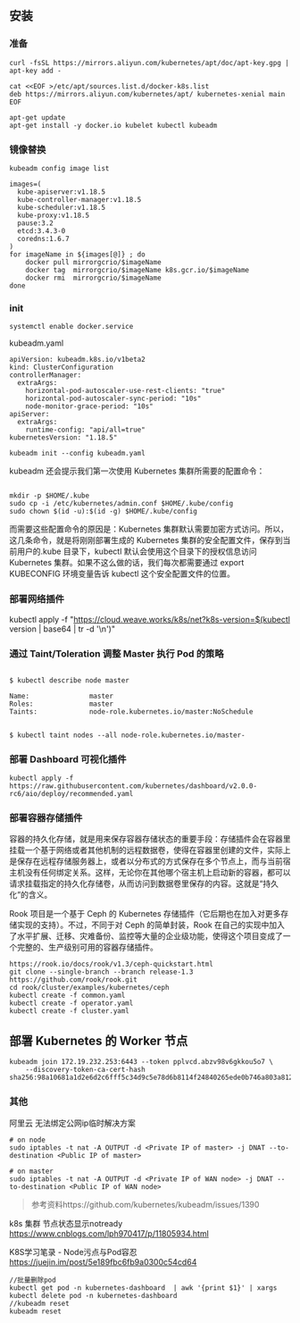 ## 安装

### 准备
```
curl -fsSL https://mirrors.aliyun.com/kubernetes/apt/doc/apt-key.gpg | apt-key add -

cat <<EOF >/etc/apt/sources.list.d/docker-k8s.list
deb https://mirrors.aliyun.com/kubernetes/apt/ kubernetes-xenial main
EOF

apt-get update
apt-get install -y docker.io kubelet kubectl kubeadm
```
### 镜像替换
```
kubeadm config image list
```
```
images=(
  kube-apiserver:v1.18.5
  kube-controller-manager:v1.18.5
  kube-scheduler:v1.18.5
  kube-proxy:v1.18.5
  pause:3.2
  etcd:3.4.3-0
  coredns:1.6.7
)
for imageName in ${images[@]} ; do
    docker pull mirrorgcrio/$imageName
    docker tag  mirrorgcrio/$imageName k8s.gcr.io/$imageName
    docker rmi  mirrorgcrio/$imageName
done
```

### init
```
systemctl enable docker.service
```
kubeadm.yaml
```
apiVersion: kubeadm.k8s.io/v1beta2
kind: ClusterConfiguration
controllerManager:
  extraArgs:
    horizontal-pod-autoscaler-use-rest-clients: "true"
    horizontal-pod-autoscaler-sync-period: "10s"
    node-monitor-grace-period: "10s"
apiServer:
  extraArgs:
    runtime-config: "api/all=true"
kubernetesVersion: "1.18.5"
```
```
kubeadm init --config kubeadm.yaml
```
kubeadm 还会提示我们第一次使用 Kubernetes 集群所需要的配置命令：
```

mkdir -p $HOME/.kube
sudo cp -i /etc/kubernetes/admin.conf $HOME/.kube/config
sudo chown $(id -u):$(id -g) $HOME/.kube/config
```
而需要这些配置命令的原因是：Kubernetes 集群默认需要加密方式访问。所以，这几条命令，就是将刚刚部署生成的 Kubernetes 集群的安全配置文件，保存到当前用户的.kube 目录下，kubectl 默认会使用这个目录下的授权信息访问 Kubernetes 集群。如果不这么做的话，我们每次都需要通过 export KUBECONFIG 环境变量告诉 kubectl 这个安全配置文件的位置。


### 部署网络插件
kubectl apply -f "https://cloud.weave.works/k8s/net?k8s-version=$(kubectl version | base64 | tr -d '\n')"

### 通过 Taint/Toleration 调整 Master 执行 Pod 的策略
```

$ kubectl describe node master

Name:               master
Roles:              master
Taints:             node-role.kubernetes.io/master:NoSchedule
```
```

$ kubectl taint nodes --all node-role.kubernetes.io/master-
```
### 部署 Dashboard 可视化插件
```
kubectl apply -f https://raw.githubusercontent.com/kubernetes/dashboard/v2.0.0-rc6/aio/deploy/recommended.yaml
```

### 部署容器存储插件
容器的持久化存储，就是用来保存容器存储状态的重要手段：存储插件会在容器里挂载一个基于网络或者其他机制的远程数据卷，使得在容器里创建的文件，实际上是保存在远程存储服务器上，或者以分布式的方式保存在多个节点上，而与当前宿主机没有任何绑定关系。这样，无论你在其他哪个宿主机上启动新的容器，都可以请求挂载指定的持久化存储卷，从而访问到数据卷里保存的内容。这就是“持久化”的含义。

Rook 项目是一个基于 Ceph 的 Kubernetes 存储插件（它后期也在加入对更多存储实现的支持）。不过，不同于对 Ceph 的简单封装，Rook 在自己的实现中加入了水平扩展、迁移、灾难备份、监控等大量的企业级功能，使得这个项目变成了一个完整的、生产级别可用的容器存储插件。

```
https://rook.io/docs/rook/v1.3/ceph-quickstart.html
git clone --single-branch --branch release-1.3 https://github.com/rook/rook.git
cd rook/cluster/examples/kubernetes/ceph
kubectl create -f common.yaml
kubectl create -f operator.yaml
kubectl create -f cluster.yaml
```

## 部署 Kubernetes 的 Worker 节点
```
kubeadm join 172.19.232.253:6443 --token pplvcd.abzv98v6gkkou5o7 \
    --discovery-token-ca-cert-hash sha256:98a10681a1d2e6d2c6fff5c34d9c5e78d6b8114f24840265ede0b746a803a812
```
### 其他
阿里云 无法绑定公网ip临时解决方案
```
# on node
sudo iptables -t nat -A OUTPUT -d <Private IP of master> -j DNAT --to-destination <Public IP of master>

# on master
sudo iptables -t nat -A OUTPUT -d <Private IP of WAN node> -j DNAT --to-destination <Public IP of WAN node>
```
>参考资料https://github.com/kubernetes/kubeadm/issues/1390

k8s 集群 节点状态显示notready
https://www.cnblogs.com/lph970417/p/11805934.html

K8S学习笔录 - Node污点与Pod容忍
https://juejin.im/post/5e189fbc6fb9a0300c54cd64

```
//批量删除pod
kubectl get pod -n kubernetes-dashboard  | awk '{print $1}' | xargs kubectl delete pod -n kubernetes-dashboard
//kubeadm reset
kubeadm reset
```
